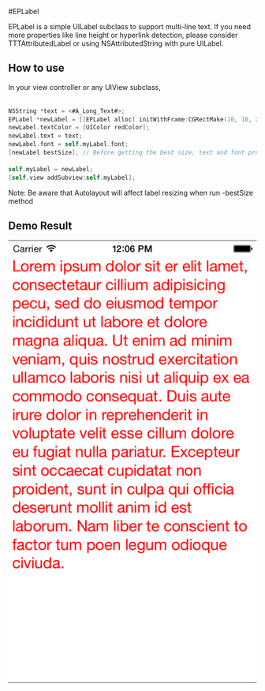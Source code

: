 #EPLabel

EPLabel is a simple UILabel subclass to support multi-line text. If you need more properties like line height or hyperlink detection, please consider TTTAttributedLabel or using NSAttributedString with pure UILabel.

How to use
-----------
In your view controller or any UIView subclass,

```objective-c

NSString *text = <#A_Long_Text#>;
EPLabel *newLabel = [[EPLabel alloc] initWithFrame:CGRectMake(10, 10, 200, 200)];
newLabel.textColor = [UIColor redColor];
newLabel.text = text;
newLabel.font = self.myLabel.font;
[newLabel bestSize]; // Before getting the best size, text and font property must be set priorly.
    
self.myLabel = newLabel;
[self.view addSubview:self.myLabel]; 

```
Note: Be aware that Autolayout will affect label resizing when run -bestSize method

Demo Result
-------
![Screenshot](https://github.com/derekli66/EPLabel/blob/master/demo.png)
